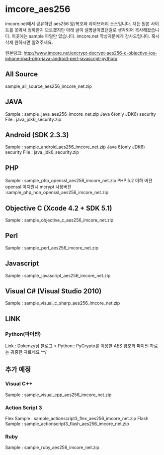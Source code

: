 # imcore_aes256
imcore.net에서 공유하던 aes256 암/복호화 라이브러리 소스입니다. 저는 원본 사이트를 못봐서 정확한지 모르겠지만 아래 글이 설명글이였던걸로 생각되어 복사해왔습니다. 이곳에는 sample 파일만 있습니다.
imcore.net 작성자분에게 감사드립니다. 혹시 삭제 원하시면 알려주세요.

원본링크: http://www.imcore.net/encrypt-decrypt-aes256-c-objective-ios-iphone-ipad-php-java-android-perl-javascript-python/

## All Source
  sample_all_source_aes256_imcore_net.zip

## JAVA
  Sample : sample_java_aes256_imcore_net.zip
  Java 6(only JDK6) security File : java_jdk6_security.zip
## Android (SDK 2.3.3)
  Sample : sample_android_aes256_imcore_net.zip
  Java 6(only JDK6) security File : java_jdk6_security.zip
## PHP
  Sample : sample_php_openssl_aes256_imcore_net.zip
  PHP 5.2 이하 버젼 openssl 미지원시 mcrypt 사용버젼 :sample_php_non_openssl_aes256_imcore_net.zip
## Objective C (Xcode 4.2 + SDK 5.1)
  Sample : sample_objective_c_aes256_imcore_net.zip
## Perl
  Sample : sample_perl_aes256_imcore_net.zip
## Javascript
  Sample : sample_javascript_aes256_imcore_net.zip
## Visual C# (Visual Studio 2010)
  Sample : sample_visual_c_sharp_aes256_imcore_net.zip

## LINK

### Python(파이썬)
  Link : Dokenzy님 블로그 > Python:: PyCrypto를 이용한 AES 암호화
  파이썬 자료는 귀중한 자료네요 ^^/

## 추가 예정
### Visual C++
  Sample : sample_visual_cpp_aes256_imcore_net.zip
### Action Script 3
  Flex Sample : sample_actionscript3_flex_aes256_imcore_net.zip
  Flash Sample : sample_actionscript3_flash_aes256_imcore_net.zip
### Ruby
  Sample : sample_ruby_aes256_imcore_net.zip


